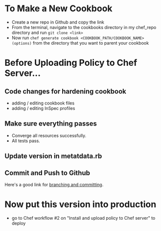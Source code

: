 # To Make a New Cookbook
 - Create a new repo in Github and copy the link
 - From the terminal, navigate to the cookbooks directory in my chef_repo directory and run
 `git clone <link>`
 - Now run `chef generate cookbook <COOKBOOK_PATH/COOKBOOK_NAME> (options)` from the directory that you want to parent your cookbook


# Before Uploading Policy to Chef Server...

## Code changes for hardening cookbook
 - adding / editing cookbook files
 - adding / editing InSpec profiles

## Make sure everything passes
 - Converge all resources successfully.
 - All tests pass.

## Update version in metatdata.rb

## Commit and Push to Github
Here's a good link for [branching and committing](https://github.com/Kunena/Kunena-Forum/wiki/Create-a-new-branch-with-git-and-manage-branches).

# Now put this version into production
 - go to Chef workflow #2 on "Install and upload policy to Chef server" to deploy